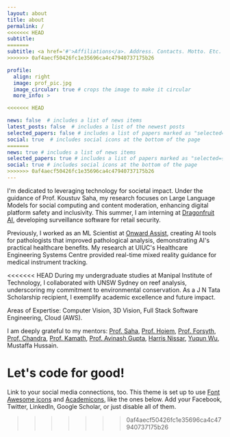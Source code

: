```yaml
---
layout: about
title: about
permalink: /
<<<<<<< HEAD
subtitle: 
=======
subtitle: <a href='#'>Affiliations</a>. Address. Contacts. Motto. Etc.
>>>>>>> 0af4aecf50426fc1e35696ca4c47940737175b26

profile:
  align: right
  image: prof_pic.jpg
  image_circular: true # crops the image to make it circular
  more_info: >

<<<<<<< HEAD

news: false  # includes a list of news items
latest_posts: false  # includes a list of the newest posts
selected_papers: false # includes a list of papers marked as "selected={true}"
social: true  # includes social icons at the bottom of the page
=======
news: true # includes a list of news items
selected_papers: true # includes a list of papers marked as "selected={true}"
social: true # includes social icons at the bottom of the page
>>>>>>> 0af4aecf50426fc1e35696ca4c47940737175b26
---
```


I'm dedicated to leveraging technology for societal impact. Under the guidance of Prof. Koustuv Saha, my research focuses on Large Language Models for social computing and content moderation, enhancing digital platform safety and inclusivity. This summer, I am interning at [Dragonfruit AI](https://www.dragonfruit.ai/), developing surveillance software for retail security.

Previously, I worked as an ML Scientist at [Onward Assist](https://onwardassist.ai/), creating AI tools for pathologists that improved pathological analysis, demonstrating AI's practical healthcare benefits. My research at UIUC's Healthcare Engineering Systems Centre provided real-time mixed reality guidance for medical instrument tracking.

<<<<<<< HEAD
During my undergraduate studies at Manipal Institute of Technology, I collaborated with UNSW Sydney on reef analysis, underscoring my commitment to environmental conservation. As a J N Tata Scholarship recipient, I exemplify academic excellence and future impact.

Areas of Expertise: Computer Vision, 3D Vision, Full Stack Software Engineering, Cloud (AWS).

I am deeply grateful to my mentors: [Prof. Saha](https://koustuv.com/), [Prof. Hoiem](https://dhoiem.cs.illinois.edu/), [Prof. Forsyth](http://luthuli.cs.uiuc.edu/~daf/), [Prof. Chandra](https://research.unsw.edu.au/people/dr-rohitash-chandra), [Prof. Kamath](https://www.manipal.edu/mit/department-faculty/faculty-list/radhika-kamath.html), [Prof. Avinash Gupta](https://hfaging.ahs.illinois.edu/avinash-gupta/), [Harris Nissar](https://www.linkedin.com/in/harris-nisar-1b090415a), [Yuqun Wu](https://yuqunw.github.io/), Mustaffa Hussain.

Let's code for good!
=======
Link to your social media connections, too. This theme is set up to use [Font Awesome icons](https://fontawesome.com/) and [Academicons](https://jpswalsh.github.io/academicons/), like the ones below. Add your Facebook, Twitter, LinkedIn, Google Scholar, or just disable all of them.
>>>>>>> 0af4aecf50426fc1e35696ca4c47940737175b26
